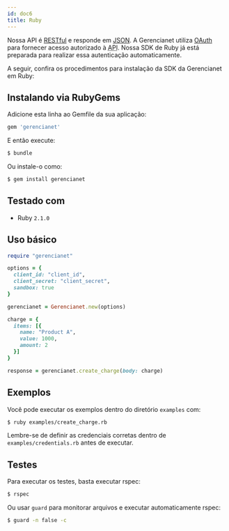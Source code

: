 ```yaml
---
id: doc6
title: Ruby
---
```


<p>Nossa API é <a href="https://en.wikipedia.org/wiki/Representational_state_transfer" target="_blank" title="Link Externo">RESTful</a> e responde em <a href="http://www.json.org/" target="_blank" title="Link Externo">JSON</a>. A Gerencianet utiliza <a href="http://oauth.net/" target="_blank" title="Link Externo">OAuth</a> para fornecer acesso autorizado à <abbr title="Application Programming Interface">API</abbr>. Nossa SDK de Ruby já está preparada para realizar essa autenticação automaticamente.</p>


A seguir, confira os procedimentos para instalação da SDK da Gerencianet em Ruby:

## Instalando via RubyGems

Adicione esta linha ao Gemfile da sua aplicação:

```bash
gem 'gerencianet'
```

E então execute:

```bash
$ bundle
```

Ou instale-o como:

```bash
$ gem install gerencianet
```

## Testado com

- Ruby <code>2.1.0</code>

## Uso básico

<!--DOCUSAURUS_CODE_TABS-->
<!--Ruby-->
```ruby
require "gerencianet"

options = {
  client_id: "client_id",
  client_secret: "client_secret",
  sandbox: true
}

gerencianet = Gerencianet.new(options)

charge = {
  items: [{
    name: "Product A",
    value: 1000,
    amount: 2
  }]
}

response = gerencianet.create_charge(body: charge)
```
<!--END_DOCUSAURUS_CODE_TABS-->

## Exemplos

Você pode executar os exemplos dentro do diretório <code>examples</code> com:

```bash
$ ruby examples/create_charge.rb
```

Lembre-se de definir as credenciais corretas dentro de <code>examples/credentials.rb</code> antes de executar.

## Testes

Para executar os testes, basta executar rspec:

```bash
$ rspec
```

Ou usar <code>guard</code> para monitorar arquivos e executar automaticamente rspec:

```bash
$ guard -n false -c
```